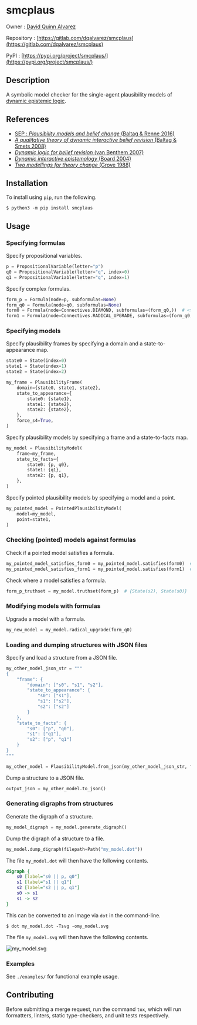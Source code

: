 # smcplaus

Owner : [David Quinn Alvarez](https://www.dqalvarez.me/)

Repository : [https://gitlab.com/dqalvarez/smcplaus](https://gitlab.com/dqalvarez/smcplaus)

PyPI : [https://pypi.org/project/smcplaus/](https://pypi.org/project/smcplaus/)

## Description

A symbolic model checker for the single-agent plausibility models of [dynamic epistemic logic](https://plato.stanford.edu/entries/dynamic-epistemic/).

## References

- [SEP : *Plausibility models and belief change* (Baltag & Renne 2016)](https://plato.stanford.edu/entries/dynamic-epistemic/#PlauModeBeliChan)
- [*A qualitative theory of dynamic interactive belief revision* (Baltag & Smets 2008)](https://doi.org/10.1007/978-3-319-20451-2_39)
- [*Dynamic logic for belief revision* (van Benthem 2007)](https://doi.org/10.3166/jancl.17.129-155)
- [*Dynamic interactive epistemology* (Board 2004)](https://doi.org/10.1016/j.geb.2003.10.006)
- [*Two modellings for theory change* (Grove 1988)](https://doi.org/10.1007/BF00247909)

## Installation

To install using `pip`, run the following.

```shell
$ python3 -m pip install smcplaus
```

## Usage

### Specifying formulas

Specify propositional variables.
```python
p = PropositionalVariable(letter="p")
q0 = PropositionalVariable(letter="q", index=0)
q1 = PropositionalVariable(letter="q", index=1)
```

Specify complex formulas.

```python
form_p = Formula(node=p, subformulas=None)
form_q0 = Formula(node=q0, subformulas=None)
form0 = Formula(node=Connectives.DIAMOND, subformulas=(form_q0,))  # <>q0
form1 = Formula(node=Connectives.RADICAL_UPGRADE, subformulas=(form_q0, form0))  # [$q0]<>q0
```

### Specifying models

Specify plausibility frames by specifying a domain and a state-to-appearance map.

```python
state0 = State(index=0)
state1 = State(index=1)
state2 = State(index=2)

my_frame = PlausibilityFrame(
    domain={state0, state1, state2},
    state_to_appearance={
        state0: {state1},
        state1: {state2},
        state2: {state2},
    },
    force_s4=True,
)
```


Specify plausibility models by specifying a frame and a state-to-facts map.

```python
my_model = PlausibilityModel(
    frame=my_frame,
    state_to_facts={
        state0: {p, q0},
        state1: {q1},
        state2: {p, q1},
    },
)
```


Specify pointed plausibility models by specifying a model and a point.

```python
my_pointed_model = PointedPlausibilityModel(
    model=my_model,
    point=state1,
)
```

### Checking (pointed) models against formulas

Check if a pointed model satisfies a formula.

```python
my_pointed_model_satisfies_form0 = my_pointed_model.satisfies(form0)  # False
my_pointed_model_satisfies_form1 = my_pointed_model.satisfies(form1)  # True
```

Check where a model satisfies a formula.

```python
form_p_truthset = my_model.truthset(form_p)  # {State(s2), State(s0)}
```

### Modifying models with formulas

Upgrade a model with a formula.

```python
my_new_model = my_model.radical_upgrade(form_q0)
```

### Loading and dumping structures with JSON files

Specify and load a structure from a JSON file.

```python
my_other_model_json_str = """
{
    "frame": {
        "domain": ["s0", "s1", "s2"],
        "state_to_appearance": {
            "s0": ["s1"],
            "s1": ["s2"],
            "s2": ["s2"]
        }
    },
    "state_to_facts": {
        "s0": ["p", "q0"],
        "s1": ["q1"],
        "s2": ["p", "q1"]
    }
}
"""

my_other_model = PlausibilityModel.from_json(my_other_model_json_str, force_s4=True)
```

Dump a structure to a JSON file.

```python
output_json = my_other_model.to_json()
```

### Generating digraphs from structures

Generate the digraph of a structure.

```python
my_model_digraph = my_model.generate_digraph()
```

Dump the digraph of a structure to a file.

```python
my_model.dump_digraph(filepath=Path("my_model.dot"))
```

The file `my_model.dot` will then have the following contents.

```dot
digraph {
	s0 [label="s0 || p, q0"]
	s1 [label="s1 || q1"]
	s2 [label="s2 || p, q1"]
	s0 -> s1
	s1 -> s2
}
```

This can be converted to an image via `dot` in the command-line.

```shell
$ dot my_model.dot -Tsvg -omy_model.svg
```

The file `my_model.svg` will then have the following contents.

![my_model.svg](https://gitlab.com/dqalvarez/smcplaus/-/raw/main/images/my_model.svg)

### Examples

See `./examples/` for functional example usage.


## Contributing

Before submitting a merge request, run the command `tox`, which will run formatters, linters, static type-checkers, and unit tests respectively.
